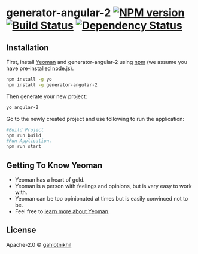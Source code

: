 # generator-angular-2 [![NPM version][npm-image]][npm-url] [![Build Status][travis-image]][travis-url] [![Dependency Status][daviddm-image]][daviddm-url]
> 

## Installation

First, install [Yeoman](http://yeoman.io) and generator-angular-2 using [npm](https://www.npmjs.com/) (we assume you have pre-installed [node.js](https://nodejs.org/)).

```bash
npm install -g yo
npm install -g generator-angular-2
```

Then generate your new project:

```bash
yo angular-2
```
Go to the newly created project and use following to run the application:
```bash
#Build Project
npm run build 
#Run Application.
npm run start
```

## Getting To Know Yeoman

 * Yeoman has a heart of gold.
 * Yeoman is a person with feelings and opinions, but is very easy to work with.
 * Yeoman can be too opinionated at times but is easily convinced not to be.
 * Feel free to [learn more about Yeoman](http://yeoman.io/).

## License

Apache-2.0 © [gahlotnikhil]()


[npm-image]: https://badge.fury.io/js/generator-angular-2.svg
[npm-url]: https://npmjs.org/package/generator-angular-2
[travis-image]: https://travis-ci.org/gahlotnikhil/generator-angular-2.svg?branch=master
[travis-url]: https://travis-ci.org/gahlotnikhil/generator-angular-2
[daviddm-image]: https://david-dm.org/gahlotnikhil/generator-angular-2.svg?theme=shields.io
[daviddm-url]: https://david-dm.org/gahlotnikhil/generator-angular-2
